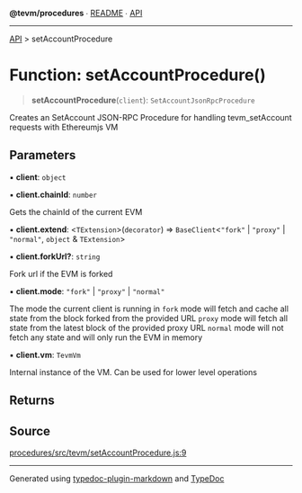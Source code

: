 **@tevm/procedures** ∙ [README](../README.md) ∙ [API](../API.md)

***

[API](../API.md) > setAccountProcedure

# Function: setAccountProcedure()

> **setAccountProcedure**(`client`): `SetAccountJsonRpcProcedure`

Creates an SetAccount JSON-RPC Procedure for handling tevm_setAccount requests with Ethereumjs VM

## Parameters

▪ **client**: `object`

▪ **client.chainId**: `number`

Gets the chainId of the current EVM

▪ **client.extend**: \<`TExtension`\>(`decorator`) => `BaseClient`\<`"fork"` \| `"proxy"` \| `"normal"`, `object` & `TExtension`\>

▪ **client.forkUrl?**: `string`

Fork url if the EVM is forked

▪ **client.mode**: `"fork"` \| `"proxy"` \| `"normal"`

The mode the current client is running in
`fork` mode will fetch and cache all state from the block forked from the provided URL
`proxy` mode will fetch all state from the latest block of the provided proxy URL
`normal` mode will not fetch any state and will only run the EVM in memory

▪ **client.vm**: `TevmVm`

Internal instance of the VM. Can be used for lower level operations

## Returns

## Source

[procedures/src/tevm/setAccountProcedure.js:9](https://github.com/evmts/tevm-monorepo/blob/main/packages/procedures/src/tevm/setAccountProcedure.js#L9)

***
Generated using [typedoc-plugin-markdown](https://www.npmjs.com/package/typedoc-plugin-markdown) and [TypeDoc](https://typedoc.org/)
